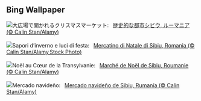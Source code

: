## Bing Wallpaper
![](https://www.bing.com/th?id=OHR.SibiuRomania_JA-JP9171991249_UHD.jpg&w=1000)大広場で開かれるクリスマスマーケット:&nbsp;&ensp;[歴史的な都市シビウ, ルーマニア (© Calin Stan/Alamy)](https://www.bing.com/th?id=OHR.SibiuRomania_JA-JP9171991249_UHD.jpg)
<br><br/>
![](https://www.bing.com/th?id=OHR.SibiuRomania_IT-IT8074363725_UHD.jpg&w=1000)Sapori d’inverno e luci di festa:&nbsp;&ensp;[Mercatino di Natale di Sibiu, Romania (© Calin Stan/Alamy Stock Photo)](https://www.bing.com/th?id=OHR.SibiuRomania_IT-IT8074363725_UHD.jpg)
<br><br/>
![](https://www.bing.com/th?id=OHR.SibiuRomania_FR-FR5904755818_UHD.jpg&w=1000)Noël au Cœur de la Transylvanie:&nbsp;&ensp;[Marché de Noël de Sibiu, Roumanie  (© Calin Stan/Alamy)](https://www.bing.com/th?id=OHR.SibiuRomania_FR-FR5904755818_UHD.jpg)
<br><br/>
![](https://www.bing.com/th?id=OHR.SibiuRomania_ES-ES0903750194_UHD.jpg&w=1000)Mercado navideño:&nbsp;&ensp;[Mercado navideño de Sibiu, Rumanía (© Calin Stan/Alamy)](https://www.bing.com/th?id=OHR.SibiuRomania_ES-ES0903750194_UHD.jpg)
<br><br/>
